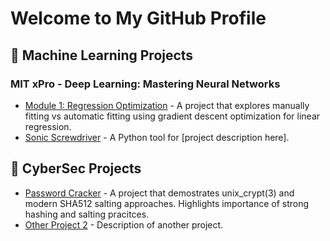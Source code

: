 # Welcome to My GitHub Profile

## 🔬 Machine Learning Projects
### **MIT xPro** - Deep Learning: Mastering Neural Networks
- [Module 1: Regression Optimization](https://github.com/sassom2112/module_1_regression_optimization) - A project that explores manually fitting vs automatic fitting using gradient descent optimization for linear regression.
- [Sonic Screwdriver](https://github.com/sassom2112/sonic-screwdriver) - A Python tool for [project description here].

## 🔧 CyberSec Projects
- [Password Cracker](https://github.com/sassom2112/ideal-rotary-phone.git) - A project that demostrates unix_crypt(3) and modern SHA512 salting approaches. Highlights importance of strong hashing and salting pracitces.
- [Other Project 2](#) - Description of another project.
